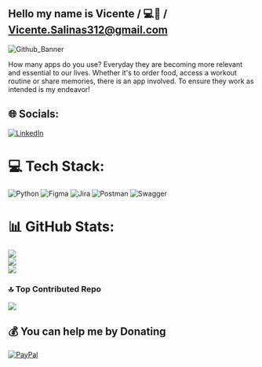 ## Hello my name is Vicente / 💻🧪 / Vicente.Salinas312@gmail.com 

![Github_Banner](https://github.com/user-attachments/assets/0cdc4f6b-14b4-4583-82a6-6bae5cf8c910)

<!--
**VicenteS312/VicenteS312** is a ✨ _special_ ✨ repository because its `README.md` (this file) appears on your GitHub profile.

Here are some ideas to get you started:

- 🔭 I’m currently working on ...
- 🌱 I’m currently learning ...
- 👯 I’m looking to collaborate on ...
- 🤔 I’m looking for help with ...
- 💬 Ask me about ...
- 📫 How to reach me: ...
- 😄 Pronouns: ...
- ⚡ Fun fact: ...
-->
How many apps do you use? Everyday they are becoming more relevant and essential to our lives. Whether it's to order food, access a workout routine or share memories, there is an app involved. To ensure they work as intended is my endeavor!

## 🌐 Socials:
[![LinkedIn](https://img.shields.io/badge/LinkedIn-%230077B5.svg?logo=linkedin&logoColor=white)](https://linkedin.com/in/vicentesalinas312) 

# 💻 Tech Stack:
![Python](https://img.shields.io/badge/python-3670A0?style=plastic&logo=python&logoColor=ffdd54) ![Figma](https://img.shields.io/badge/figma-%23F24E1E.svg?style=plastic&logo=figma&logoColor=white) ![Jira](https://img.shields.io/badge/jira-%230A0FFF.svg?style=plastic&logo=jira&logoColor=white) ![Postman](https://img.shields.io/badge/Postman-FF6C37?style=plastic&logo=postman&logoColor=white) ![Swagger](https://img.shields.io/badge/-Swagger-%23Clojure?style=plastic&logo=swagger&logoColor=white)
# 📊 GitHub Stats:
![](https://github-readme-stats.vercel.app/api?username=VicenteS312&theme=date_night&hide_border=false&include_all_commits=false&count_private=false)<br/>
![](https://github-readme-streak-stats.herokuapp.com/?user=VicenteS312&theme=date_night&hide_border=false)<br/>
![](https://github-readme-stats.vercel.app/api/top-langs/?username=VicenteS312&theme=date_night&hide_border=false&include_all_commits=false&count_private=false&layout=compact)

### 🔝 Top Contributed Repo
![](https://github-contributor-stats.vercel.app/api?username=VicenteS312&limit=5&theme=city_lights&combine_all_yearly_contributions=true)

  ## 💰 You can help me by Donating
  [![PayPal](https://img.shields.io/badge/PayPal-00457C?style=for-the-badge&logo=paypal&logoColor=white)](https://paypal.me/@VicenteSalinas312) 

  
<!-- Proudly created with GPRM ( https://gprm.itsvg.in ) -->

